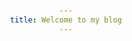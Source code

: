 ```yaml
---
title: Welcome to my blog
---
```

<!DOCTYPE html>
<html lang="en">
<head>
    <meta charset="UTF-8">
    <meta name="viewport" content="width=device-width, initial-scale=1.0">
    <title>Number Input with Chart</title> 
    <style>
        body {
            font-family: Arial, sans-serif;
            text-align: center;
            margin: 50px;
        }

        .input-section {
            display: flex;
            justify-content: center;
            gap: 20px;
            margin: 20px 0;
        }

        input[type="text"] {
            width: 200px;
            padding: 10px;
            font-size: 16px;
        }

        button {
            padding: 10px 20px;
            font-size: 16px;
            cursor: pointer;
            background-color: #4CAF50;
            color: white;
            border: none;
            border-radius: 5px;
        }

        button:hover {
            background-color: #45a049;
        }

        .clear-button {
            background-color: #f44336;
            margin-left: 10px;
        }

        .clear-button:hover {
            background-color: #d32f2f;
        }

        #chart-container {
            margin-top: 50px;
        }

        canvas {
            max-width: 600px;
            margin: 0 auto;
        }
    </style>
    <script src="https://cdn.jsdelivr.net/npm/chart.js"></script>
</head>
<body>
    <h1>Enter Numbers and Plot</h1>
    <p>Paste numbers in the boxes below and click "Submit" to process and plot the graph.</p>

    <div class="input-section">
        <div>
            <input type="text" id="numberInput1" placeholder="Input 1 (comma-separated)">
            <br>
            <button onclick="plotGraph()">Plot</button>
            <button class="clear-button" onclick="clearInput('numberInput1', 'output1')">Clear</button>
        </div>
    </div>

    <div id="chart-container">
        <canvas id="myChart"></canvas>
    </div>

    <script>
        let chart; // To store the Chart.js instance

        function plotGraph() {
            const inputBox = document.getElementById('numberInput1');
            const inputValue = inputBox.value.trim();
            if (!inputValue) {
                alert('Please enter some numbers.');
                return;
            }

            // Parse input into an array of numbers
            const numbers = inputValue.split(',').map(num => parseFloat(num.trim()));
            if (numbers.some(isNaN)) {
                alert('Please ensure all inputs are valid numbers.');
                return;
            }

            // Generate labels for the graph (e.g., 1, 2, 3...)
            const labels = numbers.map((_, index) => index + 1);

            // Destroy the previous chart instance if it exists
            if (chart) {
                chart.destroy();
            }

            // Create the chart
            const ctx = document.getElementById('myChart').getContext('2d');
            chart = new Chart(ctx, {
                type: 'line', // You can change this to 'bar', 'scatter', etc.
                data: {
                    labels: labels,
                    datasets: [{
                        label: 'Input Data',
                        data: numbers,
                        borderColor: 'rgba(75, 192, 192, 1)',
                        backgroundColor: 'rgba(75, 192, 192, 0.2)',
                        borderWidth: 2,
                        fill: true,
                        tension: 0.4, // Smooth the curve
                    }]
                },
                options: {
                    responsive: true,
                    plugins: {
                        legend: {
                            display: true
                        }
                    },
                    scales: {
                        x: {
                            title: {
                                display: true,
                                text: 'Index'
                            }
                        },
                        y: {
                            title: {
                                display: true,
                                text: 'Value'
                            }
                        }
                    }
                }
            });
        }

        function clearInput(inputId, outputId) {
            const inputBox = document.getElementById(inputId);
            inputBox.value = '';
        }
    </script>
</body>
</html>
